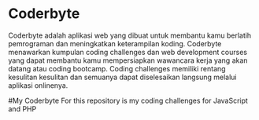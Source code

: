 # Coderbyte

Coderbyte adalah aplikasi web yang dibuat untuk membantu kamu berlatih pemrograman dan meningkatkan keterampilan koding. Coderbyte menawarkan kumpulan coding challenges dan web development courses yang dapat membantu kamu mempersiapkan wawancara kerja yang akan datang atau coding bootcamp. Coding challenges memiliki rentang kesulitan kesulitan dan semuanya dapat diselesaikan langsung melalui aplikasi onlinenya. 

#My Coderbyte
For this repository is my coding challenges for JavaScript and PHP